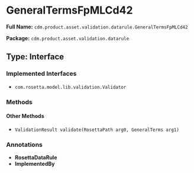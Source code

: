 # GeneralTermsFpMLCd42

**Full Name:** `cdm.product.asset.validation.datarule.GeneralTermsFpMLCd42`

**Package:** `cdm.product.asset.validation.datarule`

## Type: Interface

### Implemented Interfaces

- `com.rosetta.model.lib.validation.Validator`

### Methods

#### Other Methods

- `ValidationResult validate(RosettaPath arg0, GeneralTerms arg1)`

### Annotations

- **RosettaDataRule**
- **ImplementedBy**

